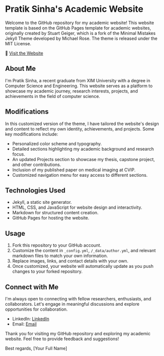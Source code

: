 # Pratik Sinha's Academic Website

Welcome to the GitHub repository for my academic website! This website template is based on the GitHub Pages template for academic websites, originally created by Stuart Geiger, which is a fork of the Minimal Mistakes Jekyll Theme developed by Michael Rose. The theme is released under the MIT License.

🔗 [Visit the Website](https://pratiksinha.me)

## About Me

I'm Pratik Sinha, a recent graduate from XIM University with a degree in Computer Science and Engineering. This website serves as a platform to showcase my academic journey, research interests, projects, and achievements in the field of computer science.

## Modifications

In this customized version of the theme, I have tailored the website's design and content to reflect my own identity, achievements, and projects. Some key modifications include:

- Personalized color scheme and typography.
- Detailed sections highlighting my academic background and research focus.
- An updated Projects section to showcase my thesis, capstone project, and other contributions.
- Inclusion of my published paper on medical imaging at CVIP.
- Customized navigation menu for easy access to different sections.

## Technologies Used

- Jekyll, a static site generator.
- HTML, CSS, and JavaScript for website design and interactivity.
- Markdown for structured content creation.
- GitHub Pages for hosting the website.

## Usage

1. Fork this repository to your GitHub account.
2. Customize the content in `_config.yml`, `/_data/author.yml`, and relevant markdown files to match your own information.
3. Replace images, links, and contact details with your own.
4. Once customized, your website will automatically update as you push changes to your forked repository.

## Connect with Me

I'm always open to connecting with fellow researchers, enthusiasts, and collaborators. Let's engage in meaningful discussions and explore opportunities for collaboration.

- LinkedIn: [LinkedIn](https://www.linkedin.com/in/pratik-sinha1)
- Email: [Email](mailto:pratiksinha.cs@gmail.com)

Thank you for visiting my GitHub repository and exploring my academic website. Feel free to provide feedback and suggestions!

Best regards,
[Your Full Name]
